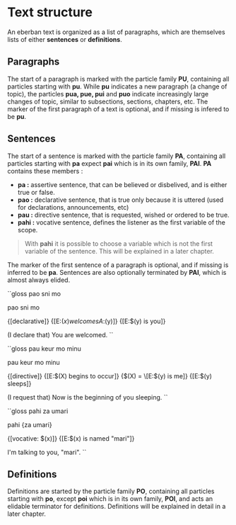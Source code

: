 # Text structure

An eberban text is organized as a list of paragraphs, which are themselves
lists of either __sentences__ or __definitions__.

## Paragraphs

The start of a paragraph is marked with the particle family __PU__, containing
all particles starting with __pu__. While __pu__ indicates a new paragraph (a
change of topic), the particles __pua, pue, pui__ and __puo__ indicate
increasingly large changes of topic, similar to subsections, sections, chapters,
etc. The marker of the first paragraph of a text is optional, and if missing
is infered to be __pu__.

## Sentences

The start of a sentence is marked with the particle family __PA__, containing
all particles starting with __pa__ expect __pai__ which is in its own
family, __PAI__. __PA__ contains these members :

- __pa :__ assertive sentence, that can be believed or disbelived, and is either
  true or false.
- __pao :__ declarative sentence, that is true only because it is uttered (used
  for declarations, announcements, etc)
- __pau :__ directive sentence, that is requested, wished or ordered to be true.
- __pahi :__ vocative sentence, defines the listener as the first variable of the
  scope.

> With __pahi__ it is possible to choose a variable which is not the first
> variable of the sentence. This will be explained in a later chapter.

The marker of the first sentence of a paragraph is optional, and if missing
is inferred to be __pa__. Sentences are also optionally terminated by __PAI__,
which is almost always elided.

``gloss
pao sni mo

pao sni mo

{\[declarative\]} {\[E:$(x) welcomes A:$(y)\]} {\[E:$(y) is you\]}

(I declare that) You are welcomed.
``

``gloss
pau keur mo minu

pau keur mo minu

{\[directive\]} {\[E:$(X) begins to occur\]} {$(X) = \[E:$(y) is me\]} {\[E:$(y) sleeps\]}

(I request that) Now is the beginning of you sleeping.
``

``gloss
pahi za umari

pahi {za umari}

{\[vocative: $(x)\]} {\[E:$(x) is named "mari"\]}

I'm talking to you, "mari".
``

## Definitions

Definitions are started by the particle family __PO__, containing all particles
starting with __po__, except __poi__ which is in its own family, __POI__, and
acts an elidable terminator for definitions. Definitions will be explained in
detail in a later chapter.
